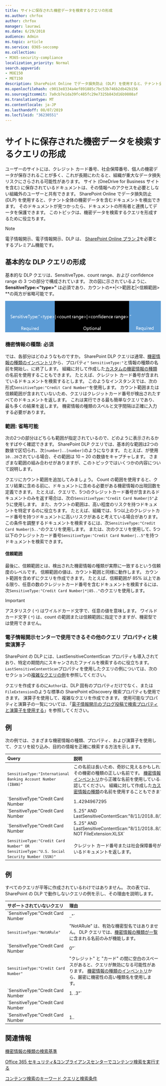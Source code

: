 ```yaml
---
title: サイトに保存された機密データを検索するクエリの形成
ms.author: chrfox
author: chrfox
manager: laurawi
ms.date: 6/29/2018
audience: Admin
ms.topic: article
ms.service: O365-seccomp
ms.collection:
- M365-security-compliance
localization_priority: Normal
search.appverid:
- MOE150
- MET150
description: SharePoint Online でデータ損失防止 (DLP) を使用すると、テナント全体の機密データを含むドキュメントを検出できます。 そのドキュメントが見つかったら、ドキュメントの所有者と連携してデータを保護できます。 このトピックは、機密データを検索するクエリを形成するために役立ちます。
ms.openlocfilehash: c9013e8334a4ef891885c7bc53b746b2db42b156
ms.sourcegitcommit: 7a0cb7e1da39fc485fc29e7325b843d16b9808af
ms.translationtype: MT
ms.contentlocale: ja-JP
ms.lasthandoff: 08/07/2019
ms.locfileid: "36230551"
---
```

# <a name="form-a-query-to-find-sensitive-data-stored-on-sites"></a>サイトに保存された機密データを検索するクエリの形成

ユーザーのサイトには、クレジット カード番号、社会保障番号、個人の機密データが保存されることが多く、これが長期にわたると、組織が重大なデータ損失リスクにさらされる可能性があります。 サイト (OneDrive for Business サイトを含む) に保存されているドキュメントは、その情報へのアクセスを必要としない組織外のユーザーと共有できます。 SharePoint Online でデータ損失防止 (DLP) を使用すると、テナント全体の機密データを含むドキュメントを検出できます。 そのドキュメントが見つかったら、ドキュメントの所有者と連携してデータを保護できます。 このトピックは、機密データを検索するクエリを形成するために役立ちます。
  
> [!NOTE]
> 電子情報開示、電子情報開示、DLP は、 [SharePoint Online プラン 2](https://go.microsoft.com/fwlink/?LinkId=510080)を必要とするプレミアム機能です。 
  
## <a name="forming-a-basic-dlp-query"></a>基本的な DLP クエリの形成

基本的な DLP クエリは、SensitiveType、count range、および confidence range の 3 つの部分で構成されています。 次の図に示されているように、 **SensitiveType:\<"type\>"** は必須であり、カウントの**|\<\>範囲**と**|\<信頼範囲\> **の両方が省略可能です。 
  
![必須とオプションに分割されるクエリの例](media/DLP-query-example-text.png)
  
### <a name="sensitive-type---required"></a>機密情報の種類: 必須

では、各部分はどのようなものですか。 SharePoint DLP クエリは通常、[機密情報の種類のインベントリ](https://go.microsoft.com/fwlink/?LinkID=509999)から、プロパティ`"` `SensitiveType:"`と情報の種類の名前を開始し、に終了します。 組織に対して作成した[カスタムの機密情報の種類](create-a-custom-sensitive-information-type.md)の名前を使用することもできます。 たとえば、クレジット カード番号が含まれているドキュメントを検索するとします。 このようなインスタンスでは、次の形式`SensitiveType:"Credit Card Number"`を使用します。 カウント範囲または信頼範囲が含まれていないため、クエリはクレジットカード番号が検出されたすべてのドキュメントを返します。 これは実行できる最も簡単なクエリであり、最も多くの結果を返します。 機密情報の種類のスペルと文字間隔は正確に入力する必要があります。 
  
### <a name="ranges---optional"></a>範囲: 省略可能

次の2つの部分はどちらも範囲が指定されているので、どのように表示されるかをすばやく確認できます。 SharePoint DLP クエリでは、基本的な範囲は2つの数値で区切られ、次`[number]..[number]`のようになります。 たとえば、が使用`10..20`されている場合、その範囲は 10 ~ 20 の数値をキャプチャします。 さまざまな範囲の組み合わせがありますが、このトピックではいくつかの内容について説明します。 
  
クエリにカウント範囲を追加してみましょう。 Count の範囲を使用すると、クエリ結果に含める前に、ドキュメントに含める必要がある機密情報の出現回数を定義できます。 たとえば、クエリで、5つのクレジットカード番号が含まれるドキュメントのみを返す場合は、次の`SensitiveType:"Credit Card Number|5"`ように使用します。 また、カウントの範囲は、高い程度のリスクを持つドキュメントを特定するのに役立ちます。 たとえば、組織では、5つ以上のクレジットカード番号を持つドキュメントに高いリスクがあると考えている場合があります。 この条件を調整するドキュメントを検索するには、次`SensitiveType:"Credit Card Number|5.."`のクエリを使用します。 または、次のクエリを使用して、5つ以下のクレジットカード番号`SensitiveType:"Credit Card Number|..5"`を持つドキュメントを検索できます。 
  
#### <a name="confidence-range"></a>信頼範囲

最後に、信頼範囲とは、検出された機密情報の種類が実際に一致するという信頼度のレベルです。 信頼範囲の値は、カウント範囲と同様に動作します。 カウント範囲を含めずにクエリを作成できます。 たとえば、信頼範囲が 85% 以上である限り、任意の数のクレジットカード番号を含むドキュメントを検索するには、次`SensitiveType:"Credit Card Number|*|85.."`のクエリを使用します。 
  
> [!IMPORTANT]
> アスタリスク ( `*`) はワイルドカード文字で、任意の値を意味します。 ワイルドカード文字 ( `*`) は、count の範囲または信頼範囲に指定できますが、機密型では使用できません。 
  
### <a name="additional-query-properties-and-search-operators-available-in-the-ediscovery-center"></a>電子情報開示センターで使用できるその他のクエリ プロパティと検索演算子

SharePoint の DLP には、LastSensitiveContentScan プロパティも導入されており、特定の期間内にスキャンされたファイルを検索するのに役立ちます。 `LastSensitiveContentScan`プロパティを使用したクエリの例については、次のセクションの[複雑なクエリの例](#examples-of-complex-queries)を参照してください。 
  
クエリを作成するのに`Author`は、DLP 固有のプロパティだけでなく、または`FileExtension`のような標準の SharePoint eDiscovery 検索プロパティも使用できます。 演算子を使用して、複雑なクエリを作成できます。 使用可能なプロパティと演算子の一覧については、「[電子情報開示のブログ投稿で検索プロパティと演算子を使用する](https://go.microsoft.com/fwlink/?LinkId=510093)」を参照してください。 
  
## <a name="examples-of-complex-queries"></a>例

次の例では、さまざまな機密情報の種類、プロパティ、および演算子を使用して、クエリを絞り込み、目的の情報を正確に検索する方法を示します。
  
|**Query**|**説明**|
|:-----|:-----|
| `SensitiveType:"International Banking Account Number (IBAN)"` <br/> |この名前は長いため、奇妙に見えるかもしれませんが、その機密の種類の正しい名前です。 [機密情報の種類のインベントリ](https://go.microsoft.com/fwlink/?LinkID=509999)から正確な名前を使用していることを確認してください。 組織に対して作成した[カスタムの機密情報の種類](create-a-custom-sensitive-information-type.md)の名前を使用することもできます。  <br/> |
| `SensitiveType:"Credit Card Number|1..4294967295|1..100"` <br/> |これにより、機密の種類 "クレジットカード番号" に少なくとも1つ一致するドキュメントが返されます。 各範囲の値は、それぞれの最小値と最大値です。 このクエリはより簡単に記述する`SensitiveType:"Credit Card Number"`ことができますが、おもしろいのはどこにありますか。  <br/> |
| `SensitiveType:"Credit Card Number| 5..25" AND LastSensitiveContentScan:"8/11/2018..8/13/2018"` <br/> |これにより、2018年8月11日から2018にスキャンされた5-25 クレジットカード番号を持つドキュメントが返されます。  <br/> |
| `SensitiveType:"Credit Card Number| 5..25" AND LastSensitiveContentScan:"8/11/2018..8/13/2018" NOT FileExtension:XLSX` <br/> |これにより、2018年8月11日から2018にスキャンされた5-25 クレジットカード番号を持つドキュメントが返されます。 .XLSX 拡張子を持つファイルは、クエリの結果に含まれていません。  `FileExtension`は、クエリに含めることができる、多くのプロパティの1つです。 詳細については、「[電子情報開示で検索プロパティと演算子を使用する](https://go.microsoft.com/fwlink/?LinkId=510093)」を参照してください。  <br/> |
| `SensitiveType:"Credit Card Number" OR SensitiveType:"U.S. Social Security Number (SSN)"` <br/> |クレジット カード番号または社会保障番号が含まれているドキュメントを返します。  <br/> |
   
## <a name="examples-of-queries-to-avoid"></a>例

すべてのクエリが平等に作成されているわけではありません。 次の表では、SharePoint の DLP で動作しないクエリの例を示し、その理由を説明します。
  
|**サポートされていないクエリ**|**理由**|
|:-----|:-----|
| `SensitiveType:"Credit Card Number|.."` <br/> |少なくとも 1 つの値を追加する必要があります。  <br/> |
| `SensitiveType:"NotARule"` <br/> |"NotARule" は、有効な機密型名ではありません。 DLP クエリでは、[機密情報の種類が一覧](https://go.microsoft.com/fwlink/?LinkID=509999)に含まれる名前のみが機能します。  <br/> |
| `SensitiveType:"Credit Card Number|0"` <br/> |0は、範囲内の最小値または最大値のいずれかとしては有効ではありません。  <br/> |
| `SensitiveType:"Credit Card Number"` <br/> |"クレジット" と "カード" の間に空白のスペースがあると、クエリが無効になる可能性があります。 [機密情報の種類のインベントリ](https://go.microsoft.com/fwlink/?LinkID=509999)から、厳密に機密性の高い種類名を使用します。  <br/> |
| `SensitiveType:"Credit Card Number|1. .3"` <br/> |2つのピリオドの部分は、スペースで区切る必要があります。  <br/> |
| `SensitiveType:"Credit Card Number| |1..|80.."` <br/> |パイプの区切り文字が多すぎます (|). 代わりに、次の形式に従います。`SensitiveType: "Credit Card Number|1..|80.."` <br/> |
| `SensitiveType:"Credit Card Number|1..|80..101"` <br/> |信頼度の値はパーセンテージを表しているため、100を超えることはできません。 1 ～ 100 の数値を選択してください。  <br/> |
   
## <a name="for-more-information"></a>関連情報

[機密情報の種類の検索基準](what-the-sensitive-information-types-look-for.md)
  
[Office 365 セキュリティ&amp;コンプライアンスセンターでコンテンツ検索を実行する](run-a-content-search-in-the-security-and-compliance-center.md)
  
[コンテンツ検索のキーワード クエリと検索条件](keyword-queries-and-search-conditions.md)
  

